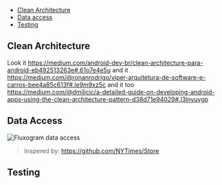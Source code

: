 * [Clean Architecture](#clean-architecture)
* [Data access](#data-access)
* [Testing](#testing)

## Clean Architecture
Look it https://medium.com/android-dev-br/clean-architecture-para-android-eb492513263e#.61o7e4e5u
and it https://medium.com/@ronanrodrigo/viper-arquitetura-de-software-e-carros-bee4a85c613f#.le9m9xz5c
and it too https://medium.com/@dmilicic/a-detailed-guide-on-developing-android-apps-using-the-clean-architecture-pattern-d38d71e94029#.l3lnyuvgp
## Data Access
![Fluxogram data access](https://raw.githubusercontent.com/NYTimes/Store/master/Images/store-3.jpg)
> Inspered by: https://github.com/NYTimes/Store

## Testing
